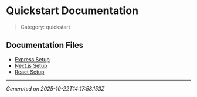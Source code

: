 # Quickstart Documentation

> Category: quickstart

## Documentation Files

- [Express Setup](./express.md)
- [Next.js Setup](./nextjs.md)
- [React Setup](./react.md)


---

*Generated on 2025-10-22T14:17:58.153Z*
